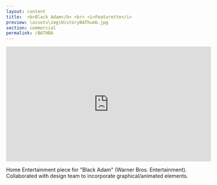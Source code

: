```yaml
---
layout: content
title:  <b>Black Adam</b> <br> <i>Featurette</i>
preview: \assets\img\HistoryBAThumb.jpg
section: commercial
permalink: /BATHBA
---
```



<body><center><iframe width="560" height="315" src="https://www.youtube.com/embed/I9B6rwW35GQ" title="YouTube video player" frameborder="0" allow="accelerometer; autoplay; clipboard-write; encrypted-media; gyroscope; picture-in-picture; web-share" allowfullscreen></iframe></center></body>

Home Entertainment piece for "Black Adam" (Warner Bros. Entertainment). Collaborated with design team to incorporate graphical/animated elements.
